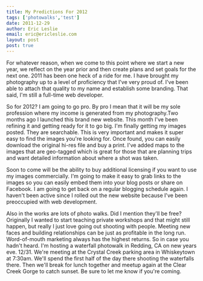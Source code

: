 ```yaml
---
title: My Predictions For 2012
tags: ['photowalks','test']
date: 2011-12-29
author: Eric Leslie
email: eric@ericleslie.com
layout: post
post: true
---
```


For whatever reason, when we come to this point where we start a new year, we reflect on the year prior and then create plans and set goals for the next one. 2011 has been one heck of a ride for me. I have brought my photography up to a level of proficiency that I've very proud of. I've been able to attach that quality to my name and establish some branding. That said, I'm still a full-time web developer.

So for 2012? I am going to go pro. By pro I mean that it will be my sole profession where my income is generated from my photography.Two months ago I launched this brand new website. This month I've been refining it and getting ready for it to go big. I'm finally getting my images posted. They are searchable. This is very important and makes it super easy to find the images you're looking for. Once found, you can easily download the original hi-res file and buy a print. I've added maps to the images that are geo-tagged which is great for those that are planning trips and want detailed information about where a shot was taken.

Soon to come will be the ability to buy additional licensing if you want to use my images commercially. I'm going to make it easy to grab links to the images so you can easily embed them into your blog posts or share on Facebook. I am going to get back on a regular blogging schedule again. I haven't been active since I rolled out the new website because I've been preoccupied with web development.

Also in the works are lots of photo walks. Did I mention they'll be free? Originally I wanted to start teaching private workshops and that might still happen, but really I just love going out shooting with people. Meeting new faces and building relationships can be just as profitable in the long run. Word-of-mouth marketing always has the highest returns. So in case you hadn't heard. I'm hosting a waterfall photowalk in Redding, CA on new years eve. 12/31. We're meeting at the Crystal Creek parking area in Whiskeytown at 7:30am. We'll spend the first half of the day there shooting the waterfalls there. Then we'll break for lunch together and meetup again at the Clear Creek Gorge to catch sunset. Be sure to let me know if you're coming.

